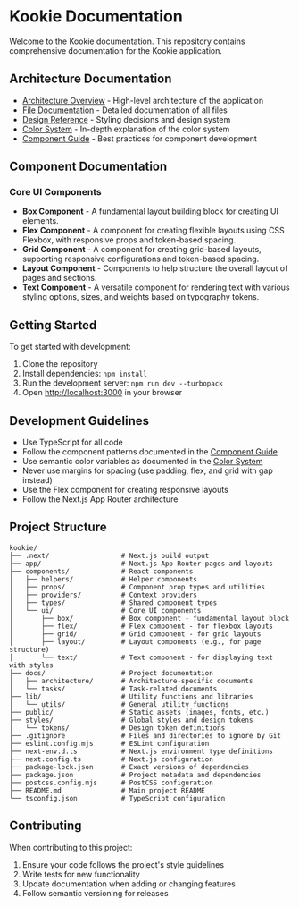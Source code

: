 # Kookie Documentation

Welcome to the Kookie documentation. This repository contains comprehensive documentation for the Kookie application.

## Architecture Documentation

- [Architecture Overview](architecture/architecture.md) - High-level architecture of the application
- [File Documentation](architecture/file-documentation.md) - Detailed documentation of all files
- [Design Reference](architecture/design-reference.md) - Styling decisions and design system
- [Color System](architecture/color-system.md) - In-depth explanation of the color system
- [Component Guide](architecture/component-guide.md) - Best practices for component development

## Component Documentation

### Core UI Components

- **Box Component** - A fundamental layout building block for creating UI elements.
- **Flex Component** - A component for creating flexible layouts using CSS Flexbox, with responsive props and token-based spacing.
- **Grid Component** - A component for creating grid-based layouts, supporting responsive configurations and token-based spacing.
- **Layout Component** - Components to help structure the overall layout of pages and sections.
- **Text Component** - A versatile component for rendering text with various styling options, sizes, and weights based on typography tokens.

## Getting Started

To get started with development:

1. Clone the repository
2. Install dependencies: `npm install`
3. Run the development server: `npm run dev --turbopack`
4. Open [http://localhost:3000](http://localhost:3000) in your browser

## Development Guidelines

- Use TypeScript for all code
- Follow the component patterns documented in the [Component Guide](architecture/component-guide.md)
- Use semantic color variables as documented in the [Color System](architecture/color-system.md)
- Never use margins for spacing (use padding, flex, and grid with gap instead)
- Use the Flex component for creating responsive layouts
- Follow the Next.js App Router architecture

## Project Structure

```
kookie/
├── .next/                  # Next.js build output
├── app/                    # Next.js App Router pages and layouts
├── components/             # React components
│   ├── helpers/            # Helper components
│   ├── props/              # Component prop types and utilities
│   ├── providers/          # Context providers
│   ├── types/              # Shared component types
│   └── ui/                 # Core UI components
│       ├── box/            # Box component - fundamental layout block
│       ├── flex/           # Flex component - for flexbox layouts
│       ├── grid/           # Grid component - for grid layouts
│       ├── layout/         # Layout components (e.g., for page structure)
│       └── text/           # Text component - for displaying text with styles
├── docs/                   # Project documentation
│   ├── architecture/       # Architecture-specific documents
│   └── tasks/              # Task-related documents
├── lib/                    # Utility functions and libraries
│   └── utils/              # General utility functions
├── public/                 # Static assets (images, fonts, etc.)
├── styles/                 # Global styles and design tokens
│   └── tokens/             # Design token definitions
├── .gitignore              # Files and directories to ignore by Git
├── eslint.config.mjs       # ESLint configuration
├── next-env.d.ts           # Next.js environment type definitions
├── next.config.ts          # Next.js configuration
├── package-lock.json       # Exact versions of dependencies
├── package.json            # Project metadata and dependencies
├── postcss.config.mjs      # PostCSS configuration
├── README.md               # Main project README
└── tsconfig.json           # TypeScript configuration
```

## Contributing

When contributing to this project:

1. Ensure your code follows the project's style guidelines
2. Write tests for new functionality
3. Update documentation when adding or changing features
4. Follow semantic versioning for releases
